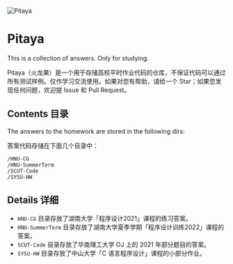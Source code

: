 ![Pitaya](https://socialify.git.ci/Chen-Rain/Pitaya/image?description=1&font=Bitter&forks=1&issues=1&language=1&name=1&owner=1&pulls=1&stargazers=1&theme=Light)

# Pitaya

This is a collection of answers. Only for studying.

Pitaya（火龙果）是一个用于存储高校平时作业代码的仓库，不保证代码可以通过所有测试样例。仅作学习交流使用。如果对您有帮助，请给一个 Star；如果您发现任何问题，欢迎提 Issue 和 Pull Request。

## Contents 目录

The answers to the homework are stored in the following dirs:

答案代码存储在下面几个目录中：

```shell
/HNU-CG
/HNU-SummerTerm
/SCUT-Code
/SYSU-HW
```

## Details 详细

- `HNU-CG` 目录存放了湖南大学「程序设计2021」课程的练习答案。
- `HNU-SummerTerm` 目录存放了湖南大学夏季学期「程序设计训练2022」课程的答案。
- `SCUT-Code` 目录存放了华南理工大学 OJ 上的 2021 年部分题目的答案。
- `SYSU-HW` 目录存放了中山大学「C 语言程序设计」课程的小部分作业。
